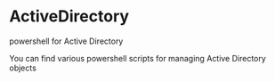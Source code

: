 # ActiveDirectory
powershell for Active Directory

You can find various powershell scripts for managing Active Directory objects 
